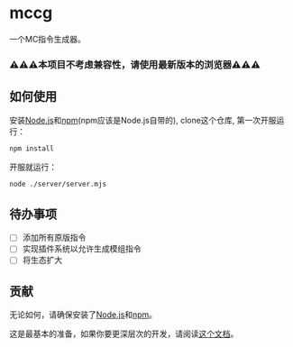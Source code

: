 # mccg

一个MC指令生成器。

### ⚠️⚠️⚠️本项目不考虑兼容性，请使用最新版本的浏览器⚠️⚠️⚠️

## 如何使用

安装[Node.js](https://nodejs.org)和[npm](https://npmjs.com)(npm应该是Node.js自带的), clone这个仓库, 第一次开服运行：
```bash
npm install
```
开服就运行：
```bash
node ./server/server.mjs
```

## 待办事项

- [ ] 添加所有原版指令<br />
- [ ] 实现插件系统以允许生成模组指令<br />
- [ ] 将生态扩大

## 贡献
无论如何，请确保安装了[Node.js](https://nodejs.org)和[npm](http://npmjs.org)。

这是最基本的准备，如果你要更深层次的开发，请阅读[这个文档](docs/ZH-HANS-CN.md)。